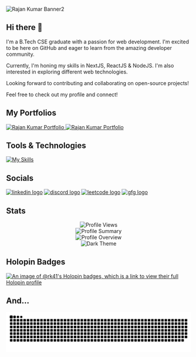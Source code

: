 ![Rajan Kumar Banner2](https://github.com/user-attachments/assets/9c0ec14f-fdf3-476a-9745-167757703bc5)
## Hi there 👋

I'm a B.Tech CSE graduate with a passion for web development. I'm excited to be here on GitHub and eager to learn from the amazing developer community. 

Currently, I'm honing my skills in NextJS, ReactJS & NodeJS. I'm also interested in exploring different web technologies.

Looking forward to contributing and collaborating on open-source projects!  

Feel free to check out my profile and connect! 

## My Portfolios
<div>
  <a href='https://portfolio31-rk-41s-projects.vercel.app/' alt='latest portfolio' target="_blank">
    <img src="https://github.com/user-attachments/assets/3ece82a0-1a38-4727-bc1b-e52d24e54031" width="320" alt="Rajan Kumar Portfolio">
    <!--   New Portfolio Website -->
  </a>
  <a href='https://rajan-kumar.vercel.app/' alt='previous portfolio' target="_blank">
    <img src="https://github.com/user-attachments/assets/952300bd-7ab1-4c53-8acc-f20d3a9bc469" width="320" alt="Rajan Kumar Portfolio">
    <!--   Previous Portfolio Website -->
  </a>
</div>

<!-- <a href='https://portfolio31-rk-41s-projects.vercel.app/' alt='latest portfolio' target="_blank">New Portfolio Website</a> -->
<!-- <br> -->
<!-- <a href='https://rajan-kumar.vercel.app/' alt='portfolio' target="_blank">Previous Portfolio Website</a> -->

###

<!-- <img align="right" height="150" src="https://i.imgflip.com/65efzo.gif"  /> -->

###
## Tools & Technologies
[![My Skills](https://skillicons.dev/icons?i=html,css,javascript,typescript,nextjs,react,redux,nodejs,express,mongodb,graphql,firebase,supabase,tailwindcss,bootstrap,cpp,c,python,git,github,postman,vscode&theme=light)](https://skillicons.dev)

<!--
<div align="left">
  <img src="https://cdn.jsdelivr.net/gh/devicons/devicon/icons/html5/html5-original.svg" height="30" alt="html5 logo"  />
  <img width="12" />
  <img src="https://cdn.jsdelivr.net/gh/devicons/devicon/icons/css3/css3-original.svg" height="30" alt="css3 logo"  />
  <img width="12" />
  <img src="https://cdn.jsdelivr.net/gh/devicons/devicon/icons/javascript/javascript-original.svg" height="30" alt="javascript logo"  />
  <img width="12" />
  <img src="https://cdn.jsdelivr.net/gh/devicons/devicon/icons/typescript/typescript-original.svg" height="30" alt="typescript logo"  />
  <img width="12" />
  <img src="https://cdn.jsdelivr.net/gh/devicons/devicon/icons/nextjs/nextjs-original.svg" height="30" alt="nextjs logo"  />
  <img width="12" />
  <img src="https://cdn.jsdelivr.net/gh/devicons/devicon/icons/react/react-original.svg" height="30" alt="react logo"  />
  <img width="12" />
  <img src="https://cdn.jsdelivr.net/gh/devicons/devicon/icons/redux/redux-original.svg" height="30" alt="redux logo"  />
  <img width="12" />
  <img src="https://cdn.jsdelivr.net/gh/devicons/devicon/icons/nodejs/nodejs-original.svg" height="30" alt="nodejs logo"  />
  <img width="12" />
  <img src="https://cdn.jsdelivr.net/gh/devicons/devicon/icons/express/express-original.svg" height="30" alt="express logo"  />
  <img width="12" />
  <img src="https://cdn.jsdelivr.net/gh/devicons/devicon/icons/mongodb/mongodb-original.svg" height="30" alt="mongodb logo"  />
  <img width="12" />
  <img src="https://cdn.jsdelivr.net/gh/devicons/devicon@latest/icons/mongoose/mongoose-original-wordmark.svg" height="30" alt="mongoose logo" />
  <img width="12" />
  <img src="https://cdn.jsdelivr.net/gh/devicons/devicon@latest/icons/firebase/firebase-original-wordmark.svg" height="30" alt="firebase logo" />
  <img width="12" />
  <img src="https://cdn.jsdelivr.net/gh/devicons/devicon/icons/tailwindcss/tailwindcss-original.svg" height="30" alt="tailwindcss logo"  />
  <img width="12" />
  <img src="https://cdn.jsdelivr.net/gh/devicons/devicon/icons/bootstrap/bootstrap-original.svg" height="30" alt="bootstrap logo"  />
  <img width="12" />
  <img src="https://cdn.jsdelivr.net/gh/devicons/devicon/icons/cplusplus/cplusplus-original.svg" height="30" alt="cplusplus logo"  />
  <img width="12" />
  <img src="https://cdn.jsdelivr.net/gh/devicons/devicon/icons/c/c-original.svg" height="30" alt="c logo"  />
  <img width="12" />
  <img src="https://cdn.jsdelivr.net/gh/devicons/devicon/icons/python/python-original.svg" height="30" alt="python logo"  />
  <img width="12" />
  <img src="https://cdn.jsdelivr.net/gh/devicons/devicon/icons/git/git-original.svg" height="30" alt="git logo"  />
  <img width="12" />
</div> -->

###
## Socials

<div align="left">
<!--   <img src="https://img.shields.io/static/v1?message=Discord&logo=discord&label=&color=7289DA&logoColor=white&labelColor=&style=for-the-badge" height="35" alt="discord logo"  /> -->
<!--   <a href="https://discord.com/1000062447929016340"><img src="https://img.shields.io/static/v1?message=Gmail&logo=gmail&label=&color=D14836&logoColor=white&labelColor=&style=for-the-badge" height="35" alt="gmail logo"  /></a> -->
  <a href="https://linkedin.com/in/mr-rajankumar" target="_blank"><img src="https://img.shields.io/static/v1?message=LinkedIn&logo=linkedin&label=&color=0077FF&logoColor=white&labelColor=&style=for-the-badge" height="35" alt="linkedin logo"  /></a>
  <a href="https://discord.com/channels/@me/1000062447929016340"><img src="https://img.shields.io/static/v1?message=Discord&logo=discord&label=&color=1100FF&logoColor=white&labelColor=&style=for-the-badge" height="35" alt="discord logo"  /></a>
  <a href="https://leetcode.com/rk41" target="_blank"><img src="https://img.shields.io/static/v1?message=LeetCode&logo=leetcode&label=&color=000000&logoColor=yellow&labelColor=&style=for-the-badge" height="35" alt="leetcode logo"  /></a>
  <a href="https://www.geeksforgeeks.org/user/a_joker41/" target="_blank"><img src="https://img.shields.io/static/v1?message=GeeksForGeeks&logo=geeksforgeeks&label=&color=000000&logoColor=green&labelColor=&style=for-the-badge" height="35" alt="gfg logo"  /></a>
</div>


###
## Stats

<div align="center">
  <img src="https://komarev.com/ghpvc/?username=RK-41&color=green" alt="Profile Views">
</div>

<div align="center">
  <img src="https://github-profile-summary-cards.vercel.app/api/cards/repos-per-language?username=RK-41&theme=github_dark" alt="Profile Summary">
</div>

<div align="center">
  <img src="https://github-readme-stats.vercel.app/api?username=RK-41&show_icons=true&theme=github_dark" alt="Profile Overview">
</div>

<div align="center">
<!--   <img src="https://github-readme-streak-stats.herokuapp.com/?user=RK-41&theme=github_dark" alt="Streak Stats"> -->
  <img src="https://github-profile-summary-cards.vercel.app/api/cards/profile-details?username=RK-41&theme=github_dark" alt="Dark Theme">
</div>

<!-- 
## Stats
![Profile Views](https://komarev.com/ghpvc/?username=RK-41&color=green)

### Detailed Stats
![Profile Overview](https://github-readme-stats.vercel.app/api?username=RK-41&show_icons=true&theme=radical)

### Language Distribution
![Profile Summary](https://github-profile-summary-cards.vercel.app/api/cards/repos-per-language?username=RK-41&theme=dark)

### Contribution 
![Streak Stats](https://github-readme-streak-stats.herokuapp.com/?user=RK-41&theme=dark)
![Dark Theme](https://github-profile-summary-cards.vercel.app/api/cards/profile-details?username=RK-41&theme=github_dark)
-->
###

<!--
**RK-41/RK-41** is a ✨ _special_ ✨ repository because its `README.md` (this file) appears on your GitHub profile.

Here are some ideas to get you started:

- 🔭 I’m currently working on ...
- 🌱 I’m currently learning ...
- 👯 I’m looking to collaborate on ...
- 🤔 I’m looking for help with ...
- 💬 Ask me about ...
- 📫 How to reach me: ...
- 😄 Pronouns: ...
- ⚡ Fun fact: ...
-->


## Holopin Badges
[![An image of @rk41's Holopin badges, which is a link to view their full Holopin profile](https://holopin.me/rk41)](https://holopin.io/@rk41)

###
## And...
<!-- <br clear="both"> -->
<div align="center">
  <img src="https://raw.githubusercontent.com/rk-41/rk-41/output/snake.svg" alt="Snake animation" />
</div>
